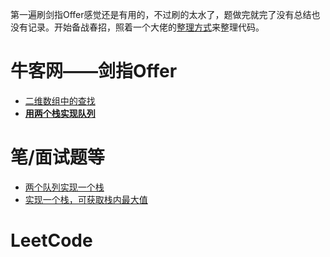 第一遍刷剑指Offer感觉还是有用的，不过刷的太水了，题做完就完了没有总结也没有记录。开始备战春招，照着一个大佬的[整理方式](https://github.com/DmrfCoder/AlgorithmAndDataStructure)来整理代码。

# 牛客网——剑指Offer
   * [二维数组中的查找](./SwordToOffer/doc/二维数组中的查找.md)
   * [**用两个栈实现队列**](./SwordToOffer/doc/用两个栈实现队列.md)
# 笔/面试题等
* [两个队列实现一个栈](./Others/doc/两个队列实现一个栈.md)
* [实现一个栈，可获取栈内最大值](Others/doc/实现一个栈，可获取栈内最大值.md)
# LeetCode